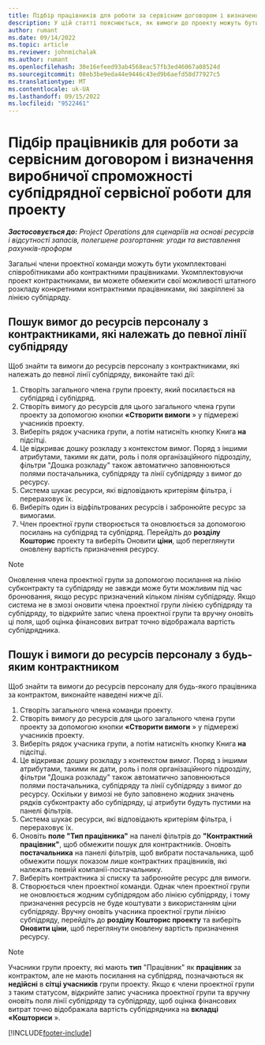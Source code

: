 ```yaml
---
title: Підбір працівників для роботи за сервісним договором і визначення виробничої спроможності субпідрядної сервісної роботи для проекту
description: У цій статті пояснюється, як вимоги до проекту можуть бути укомплектовані за допомогою контрактних працівників або субпідрядних потужностей у корпорації Майкрософт Dynamics 365 Project Operations.
author: rumant
ms.date: 09/14/2022
ms.topic: article
ms.reviewer: johnmichalak
ms.author: rumant
ms.openlocfilehash: 30e16efeed93ab4568eac57fb3ed46067a08524d
ms.sourcegitcommit: 08eb3be9eda44e9446c43ed9b6aefd58d77927c5
ms.translationtype: MT
ms.contentlocale: uk-UA
ms.lasthandoff: 09/15/2022
ms.locfileid: "9522461"
---
```

# <a name="staffing-a-project-with-contract-workers-and-subcontracted-capacity"></a>Підбір працівників для роботи за сервісним договором і визначення виробничої спроможності субпідрядної сервісної роботи для проекту

_**Застосовується до:** Project Operations для сценаріїв на основі ресурсів і відсутності запасів, полегшене розгортання: угоди та виставлення рахунків-проформ_

Загальні члени проектної команди можуть бути укомплектовані співробітниками або контрактними працівниками. Укомплектовуючи проект контрактниками, ви можете обмежити свої можливості штатного розкладу конкретними контрактними працівниками, які закріплені за лінією субпідряду. 

## <a name="search-for-staff-resource-requirements-with-contract-workers-that-belong-to-a-specific-subcontract-line"></a>Пошук вимог до ресурсів персоналу з контрактниками, які належать до певної лінії субпідряду

Щоб знайти та вимоги до ресурсів персоналу з контрактниками, які належать до певної лінії субпідряду, виконайте такі дії:

1. Створіть загального члена групи проекту, який посилається на субпідряд і субпідряд.
2. Створіть вимогу до ресурсів для цього загального члена групи проекту за допомогою кнопки **«Створити вимоги** » у підмережі учасників проекту.
3. Виберіть рядок учасника групи, а потім натисніть кнопку Книга **на** підсітці. 
4. Це відкриває дошку розкладу з контекстом вимог. Поряд з іншими атрибутами, такими як дати, роль і поля організаційного підрозділу, фільтри "Дошка розкладу" також автоматично заповнюються полями постачальника, субпідряду та лінії субпідряду з вимог до ресурсу.
5. Система шукає ресурси, які відповідають критеріям фільтра, і перераховує їх. 
6. Виберіть один із відфільтрованих ресурсів і забронюйте ресурс за вимогами. 
7. Член проектної групи створюється та оновлюється за допомогою посилань на субпідряд та субпідряд. Перейдіть до **розділу Кошторис** проекту та виберіть Оновити **ціни**, щоб переглянути оновлену вартість призначення ресурсу. 

> [!NOTE]
> Оновлення члена проектної групи за допомогою посилання на лінію субконтракту та субпідряду не завжди може бути можливим під час бронювання, якщо ресурс призначений кільком лініям субпідряду. Якщо система не в змозі оновити члена проектної групи лінією субпідряду та субпідряду, то відкрийте запис члена проектної групи та вручну оновіть ці поля, щоб оцінка фінансових витрат точно відображала вартість субпідрядника.

## <a name="search-for-and-staff-resource-requirements-with-any-contract-worker"></a>Пошук і вимоги до ресурсів персоналу з будь-яким контрактником

Щоб знайти та вимоги до ресурсів персоналу для будь-якого працівника за контрактом, виконайте наведені нижче дії.

1. Створіть загального члена команди проекту.
2. Створіть вимогу до ресурсів для цього загального члена групи проекту за допомогою кнопки **«Створити вимоги** » у підмережі учасників проекту.
3. Виберіть рядок учасника групи, а потім натисніть кнопку Книга **на** підсітці. 
4. Це відкриває дошку розкладу з контекстом вимог. Поряд з іншими атрибутами, такими як дати, роль і поля організаційного підрозділу, фільтри "Дошка розкладу" також автоматично заповнюються полями постачальника, субпідряду та лінії субпідряду з вимог до ресурсу. Оскільки у вимозі не було заповнено жодних значень рядків субконтракту або субпідряду, ці атрибути будуть пустими на панелі фільтрів.
5. Система шукає ресурси, які відповідають критеріям фільтра, і перераховує їх.
6. Оновіть **поле "Тип працівника"** на панелі фільтрів до **"Контрактний працівник"**, щоб обмежити пошук для контрактників. Оновіть **постачальника** на панелі фільтрів, щоб вибрати постачальника, щоб обмежити пошук показом лише контрактних працівників, які належать певній компанії-постачальнику.
7. Виберіть контрактника зі списку та забронюйте ресурс для вимоги.
8. Створюється член проектної команди. Однак член проектної групи не оновлюється жодним субпідрядом або лінією субпідряду, і тому призначення ресурсів не буде коштувати з використанням ціни субпідряду. Вручну оновіть учасника проектної групи лінією субпідряду, перейдіть до **розділу Кошторис проекту** та виберіть **Оновити ціни**, щоб переглянути оновлену вартість призначення ресурсу.

> [!NOTE]
> Учасники групи проекту, які мають **тип** "Працівник" як **працівник** за контрактом, але не мають посилання на субпідряд, позначаються як **недійсні** в **сітці учасників** групи проекту. Якщо є члени проектної групи з таким статусом, відкрийте запис учасника проектної групи та вручну оновіть поля лінії субпідряду та субпідряду, щоб оцінка фінансових витрат точно відображала вартість субпідрядника на **вкладці «Кошториси** ». 


[!INCLUDE[footer-include](../../includes/footer-banner.md)]

